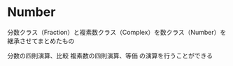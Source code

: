 # Number
分数クラス（Fraction）と複素数クラス（Complex）を数クラス（Number）を継承させてまとめたもの

分数の四則演算、比較
複素数の四則演算、等価
の演算を行うことができる
